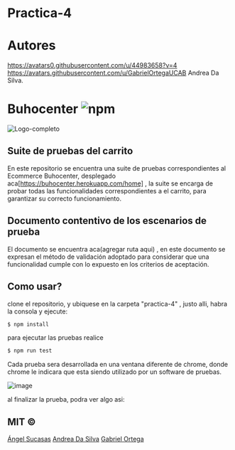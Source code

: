 # Practica-4

# Autores

  https://avatars0.githubusercontent.com/u/44983658?v=4
   https://avatars.githubusercontent.com/u/GabrielOrtegaUCAB
  Andrea Da Silva.

# Buhocenter ![npm](https://img.shields.io/badge/node-v8.12.0-green) 

![Logo-completo](https://user-images.githubusercontent.com/44983658/82739421-64d46c00-9d0d-11ea-87ea-c8c1d27f2a21.png)

## Suite de pruebas del carrito

  En este repositorio se encuentra una suite de pruebas correspondientes al Ecommerce Buhocenter, desplegado aca[https://buhocenter.herokuapp.com/home] , la suite se encarga de probar todas las funcionalidades correspondientes a el carrito, para garantizar su correcto funcionamiento.

##  Documento contentivo de los escenarios de prueba

  El documento se encuentra aca(agregar ruta aqui) , en este documento se expresan el método de validación adoptado para considerar que una funcionalidad cumple con lo expuesto en los criterios de aceptación.
  
## Como usar?

clone el repositorio, y ubiquese en la carpeta "practica-4" , justo alli, habra la consola y ejecute:

```bash
$ npm install
```

para ejecutar las pruebas realice 

```bash
$ npm run test
```

Cada prueba sera desarrollada en una ventana diferente de chrome, donde chrome le indicara que esta siendo utilizado por un software de pruebas.

![image](https://user-images.githubusercontent.com/44983658/88110380-1e1eb900-cb7a-11ea-8300-4ffd330c8459.png)


al finalizar la prueba, podra ver algo asi:



## MIT © 

[Ángel Sucasas](mailto:aasucasas.17@est.ucab.edu.ve)
[Andrea Da Silva](mailto:avdasilvab.17@est.ucab.edu.ve)
[Gabriel Ortega](mailto:geortega.17@est.ucab.edu.ve)
